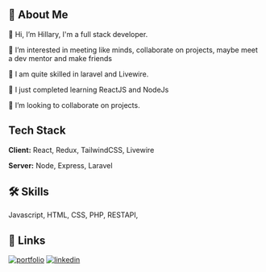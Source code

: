 
## 🚀 About Me

👋 Hi, I’m Hillary, I'm a full stack developer. 

👀 I’m interested in meeting like minds, collaborate on projects, maybe meet a dev mentor and make friends

👀 I am quite skilled in laravel and Livewire. 

🌱 I just completed learning ReactJS and NodeJs

💞️ I’m looking to collaborate on projects.


## Tech Stack

**Client:** React, Redux, TailwindCSS, Livewire

**Server:** Node, Express, Laravel


## 🛠 Skills
Javascript, HTML, CSS, PHP, RESTAPI, 


## 🔗 Links
[![portfolio](https://img.shields.io/badge/my_portfolio-000?style=for-the-badge&logo=ko-fi&logoColor=white)](#) 
[![linkedin](https://img.shields.io/badge/linkedin-0A66C2?style=for-the-badge&logo=linkedin&logoColor=white)](https://www.linkedin.com/in/hillary-sylvester-o/)

